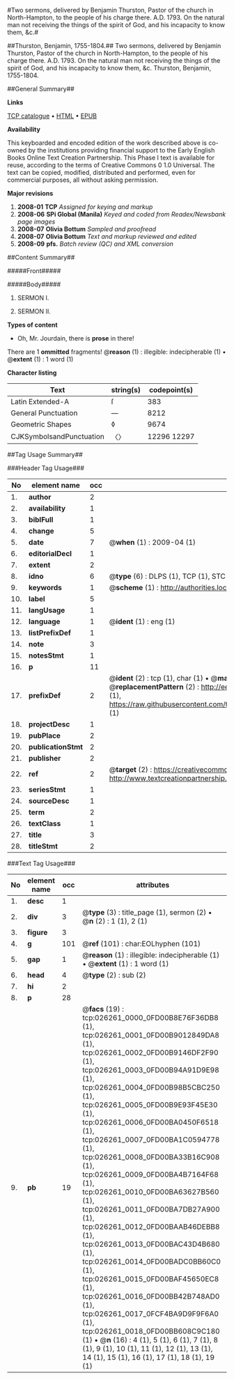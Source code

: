 #Two sermons, delivered by Benjamin Thurston, Pastor of the church in North-Hampton, to the people of his charge there. A.D. 1793. On the natural man not receiving the things of the spirit of God, and his incapacity to know them, &c.#

##Thurston, Benjamin, 1755-1804.##
Two sermons, delivered by Benjamin Thurston, Pastor of the church in North-Hampton, to the people of his charge there. A.D. 1793. On the natural man not receiving the things of the spirit of God, and his incapacity to know them, &c.
Thurston, Benjamin, 1755-1804.

##General Summary##

**Links**

[TCP catalogue](http://www.ota.ox.ac.uk/tcp/)  • 
[HTML](http://tei.it.ox.ac.uk/tcp/Texts-HTML/free/N20/N20047.html)  • 
[EPUB](http://tei.it.ox.ac.uk/tcp/Texts-EPUB/free/N20/N20047.epub)

**Availability**

This keyboarded and encoded edition of the
	       work described above is co-owned by the institutions
	       providing financial support to the Early English Books
	       Online Text Creation Partnership. This Phase I text is
	       available for reuse, according to the terms of Creative
	       Commons 0 1.0 Universal. The text can be copied,
	       modified, distributed and performed, even for
	       commercial purposes, all without asking permission.

**Major revisions**

1. __2008-01__ __TCP__ *Assigned for keying and markup*
1. __2008-06__ __SPi Global (Manila)__ *Keyed and coded from Readex/Newsbank page images*
1. __2008-07__ __Olivia Bottum__ *Sampled and proofread*
1. __2008-07__ __Olivia Bottum__ *Text and markup reviewed and edited*
1. __2008-09__ __pfs.__ *Batch review (QC) and XML conversion*

##Content Summary##

#####Front#####

#####Body#####

1. SERMON I.

1. SERMON II.

**Types of content**

  * Oh, Mr. Jourdain, there is **prose** in there!

There are 1 **ommitted** fragments! 
 @__reason__ (1) : illegible: indecipherable (1)  •  @__extent__ (1) : 1 word (1)

**Character listing**


|Text|string(s)|codepoint(s)|
|---|---|---|
|Latin Extended-A|ſ|383|
|General Punctuation|—|8212|
|Geometric Shapes|◊|9674|
|CJKSymbolsandPunctuation|〈〉|12296 12297|

##Tag Usage Summary##

###Header Tag Usage###

|No|element name|occ|attributes|
|---|---|---|---|
|1.|__author__|2||
|2.|__availability__|1||
|3.|__biblFull__|1||
|4.|__change__|5||
|5.|__date__|7| @__when__ (1) : 2009-04 (1)|
|6.|__editorialDecl__|1||
|7.|__extent__|2||
|8.|__idno__|6| @__type__ (6) : DLPS (1), TCP (1), STC (1), NOTIS (1), IMAGE-SET (1), EVANS-CITATION (1)|
|9.|__keywords__|1| @__scheme__ (1) : http://authorities.loc.gov/ (1)|
|10.|__label__|5||
|11.|__langUsage__|1||
|12.|__language__|1| @__ident__ (1) : eng (1)|
|13.|__listPrefixDef__|1||
|14.|__note__|3||
|15.|__notesStmt__|1||
|16.|__p__|11||
|17.|__prefixDef__|2| @__ident__ (2) : tcp (1), char (1)  •  @__matchPattern__ (2) : ([0-9\-]+):([0-9IVX]+) (1), (.+) (1)  •  @__replacementPattern__ (2) : http://eebo.chadwyck.com/downloadtiff?vid=$1&page=$2 (1), https://raw.githubusercontent.com/textcreationpartnership/Texts/master/tcpchars.xml#$1 (1)|
|18.|__projectDesc__|1||
|19.|__pubPlace__|2||
|20.|__publicationStmt__|2||
|21.|__publisher__|2||
|22.|__ref__|2| @__target__ (2) : https://creativecommons.org/publicdomain/zero/1.0/ (1), http://www.textcreationpartnership.org/docs/. (1)|
|23.|__seriesStmt__|1||
|24.|__sourceDesc__|1||
|25.|__term__|2||
|26.|__textClass__|1||
|27.|__title__|3||
|28.|__titleStmt__|2||


###Text Tag Usage###

|No|element name|occ|attributes|
|---|---|---|---|
|1.|__desc__|1||
|2.|__div__|3| @__type__ (3) : title_page (1), sermon (2)  •  @__n__ (2) : 1 (1), 2 (1)|
|3.|__figure__|3||
|4.|__g__|101| @__ref__ (101) : char:EOLhyphen (101)|
|5.|__gap__|1| @__reason__ (1) : illegible: indecipherable (1)  •  @__extent__ (1) : 1 word (1)|
|6.|__head__|4| @__type__ (2) : sub (2)|
|7.|__hi__|2||
|8.|__p__|28||
|9.|__pb__|19| @__facs__ (19) : tcp:026261_0000_0FD00B8E76F36DB8 (1), tcp:026261_0001_0FD00B9012849DA8 (1), tcp:026261_0002_0FD00B9146DF2F90 (1), tcp:026261_0003_0FD00B94A91D9E98 (1), tcp:026261_0004_0FD00B98B5CBC250 (1), tcp:026261_0005_0FD00B9E93F45E30 (1), tcp:026261_0006_0FD00BA0450F6518 (1), tcp:026261_0007_0FD00BA1C0594778 (1), tcp:026261_0008_0FD00BA33B16C908 (1), tcp:026261_0009_0FD00BA4B7164F68 (1), tcp:026261_0010_0FD00BA63627B560 (1), tcp:026261_0011_0FD00BA7DB27A900 (1), tcp:026261_0012_0FD00BAAB46DEBB8 (1), tcp:026261_0013_0FD00BAC43D4B680 (1), tcp:026261_0014_0FD00BADC0BB60C0 (1), tcp:026261_0015_0FD00BAF45650EC8 (1), tcp:026261_0016_0FD00BB42B748AD0 (1), tcp:026261_0017_0FCF4BA9D9F9F6A0 (1), tcp:026261_0018_0FD00BB608C9C180 (1)  •  @__n__ (16) : 4 (1), 5 (1), 6 (1), 7 (1), 8 (1), 9 (1), 10 (1), 11 (1), 12 (1), 13 (1), 14 (1), 15 (1), 16 (1), 17 (1), 18 (1), 19 (1)|

